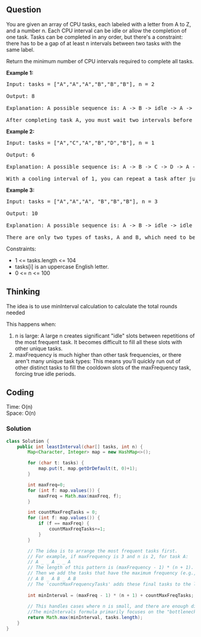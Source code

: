 ## Question
You are given an array of CPU tasks, each labeled with a letter from A to Z, and a number n. Each CPU interval can be idle or allow the completion of one task. Tasks can be completed in any order, but there's a constraint: there has to be a gap of at least n intervals between two tasks with the same label.  
  
Return the minimum number of CPU intervals required to complete all tasks.  
  
**Example 1:**
<pre>
Input: tasks = ["A","A","A","B","B","B"], n = 2

Output: 8

Explanation: A possible sequence is: A -> B -> idle -> A -> B -> idle -> A -> B.

After completing task A, you must wait two intervals before doing A again. The same applies to task B. In the 3rd interval, neither A nor B can be done, so you idle. By the 4th interval, you can do A again as 2 intervals have passed.
</pre>

**Example 2:**
<pre>
Input: tasks = ["A","C","A","B","D","B"], n = 1

Output: 6

Explanation: A possible sequence is: A -> B -> C -> D -> A -> B.

With a cooling interval of 1, you can repeat a task after just one other task.
</pre>

**Example 3:**
<pre>
Input: tasks = ["A","A","A", "B","B","B"], n = 3

Output: 10

Explanation: A possible sequence is: A -> B -> idle -> idle -> A -> B -> idle -> idle -> A -> B.

There are only two types of tasks, A and B, which need to be separated by 3 intervals. This leads to idling twice between repetitions of these tasks.
</pre>

Constraints:
* 1 <= tasks.length <= 104
* tasks[i] is an uppercase English letter.
* 0 <= n <= 100

## Thinking
The idea is to use minInterval calculation to calculate the total rounds needed 
  
This happens when:  

1. n is large: A large n creates significant "idle" slots between repetitions of the most frequent task. It becomes difficult to fill all these slots with other unique tasks.
2. maxFrequency is much higher than other task frequencies, or there aren't many unique task types: This means you'll quickly run out of other distinct tasks to fill the cooldown slots of the maxFrequency task, forcing true idle periods.



## Coding
Time: O(n)  
Space: O(n)
### Solution
```java
class Solution {
    public int leastInterval(char[] tasks, int n) {
        Map<Character, Integer> map = new HashMap<>();

        for (char t: tasks) {
            map.put(t, map.getOrDefault(t, 0)+1);
        }

        int maxFreq=0;
        for (int f: map.values()) {
            maxFreq = Math.max(maxFreq, f);
        }

        int countMaxFreqTasks = 0;
        for (int f: map.values()) {
            if (f == maxFreq) {
                countMaxFreqTasks+=1;
            }
        }

        // The idea is to arrange the most frequent tasks first.
        // For example, if maxFrequency is 3 and n is 2, for task A:
        // A _ _ A _ _ A
        // The length of this pattern is (maxFrequency - 1) * (n + 1).
        // Then we add the tasks that have the maximum frequency (e.g., if B also has maxFrequency):
        // A B _ A B _ A B
        // The 'countMaxFrequencyTasks' adds these final tasks to the last cycle.
        
        int minInterval = (maxFreq - 1) * (n + 1) + countMaxFreqTasks;
         
        // This handles cases where n is small, and there are enough different tasks to fill the idle slots.
        //The minIntervals formula primarily focuses on the "bottleneck" created by the most frequent task 
        return Math.max(minInterval, tasks.length);
    }
}
```